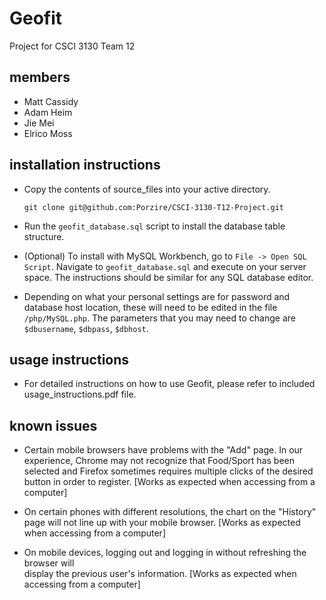 Geofit
======

Project for CSCI 3130 Team 12

members
-------

* Matt Cassidy
* Adam Heim
* Jie Mei
* Elrico Moss

installation instructions
-------------------------

- Copy the contents of source_files into your active directory.
  ```
  git clone git@github.com:Porzire/CSCI-3130-T12-Project.git
  ```

- Run the ```geofit_database.sql``` script to install the database table structure.

- (Optional) To install with MySQL Workbench, go to ```File -> Open SQL Script```.
  Navigate to ```geofit_database.sql``` and execute on your server space.
  The instructions should be similar for any SQL database editor.

- Depending on what your personal settings are for password and database host location,
  these will need to be edited in the file ```/php/MySQL.php```. The parameters that you may need to change are ```$dbusername```, ```$dbpass```, ```$dbhost```.

usage instructions
------------------

- For detailed instructions on how to use Geofit, please refer to included 
  usage_instructions.pdf file.

known issues
------------

- Certain mobile browsers have problems with the "Add" page. In our experience, Chrome
  may not recognize that Food/Sport has been selected and Firefox sometimes requires multiple clicks of the desired button in order to register.
  [Works as expected when accessing from a computer]

- On certain phones with different resolutions, the chart on the "History" page will not
  line up with your mobile browser. 
  [Works as expected when accessing from a computer]

- On mobile devices, logging out and logging in without refreshing the browser will     
  display the previous user's information. 
  [Works as expected when accessing from a computer]
